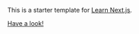 This is a starter template for [Learn Next.js](https://nextjs.org/learn).

[Have a look!](https://nextjs-blog-tau-mauve-99.vercel.app/)
